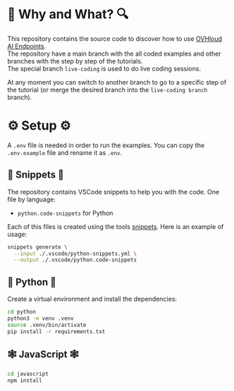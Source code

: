 # 🔎 Why and What? 🔍

This repository contains the source code to discover how to use [OVHloud AI Endpoints](https://endpoints.ai.cloud.ovh.net/).  
The repository have a main branch with the all coded examples and other branches with the step by step of the tutorials.  
The special branch `live-coding` is used to do live coding sessions.

At any moment you can switch to another branch to go to a specific step of the tutorial (or merge the desired branch into the `live-coding branch` branch).

# ⚙️ Setup ⚙️

A `.env` file is needed in order to run the examples. You can copy the `.env.example` file and rename it as `.env`.

## 📝 Snippets 📝

The repository contains VSCode snippets to help you with the code.
One file by language: 
  - `python.code-snippets` for Python

Each of this files is created using the tools [snippets](https://github.com/bots-garden/snippets).
Here is an example of usage: 
```bash
snippets generate \
  --input ./.vscode/python-snippets.yml \
  --output ./.vscode/python.code-snippets
```

## 🐍 Python 🐍

Create a virtual environment and install the dependencies:
```bash
cd python
python3 -m venv .venv
source .venv/bin/activate
pip install -r requirements.txt
```

## 🕸️ JavaScript 🕸️

```bash
cd javascript
npm install
```